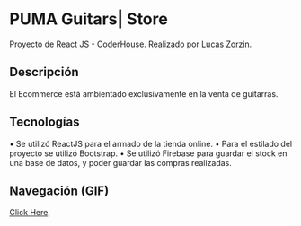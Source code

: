 # PUMA Guitars| Store
Proyecto de React JS - CoderHouse. 
Realizado por [Lucas Zorzin](https://github.com/LucasZorzin).

## Descripción
El Ecommerce está ambientado exclusivamente en la venta de guitarras.

## Tecnologías
• Se utilizó ReactJS para el armado de la tienda online.
• Para el estilado del proyecto se utilizó Bootstrap.
• Se utilizó Firebase para guardar el stock en una base de datos, y poder guardar las compras realizadas.

## Navegación (GIF)
[Click Here](https://drive.google.com/file/d/1lOc01viJ4XNmoLRkAIB6qDT3lthXxzKn/view?usp=sharing).